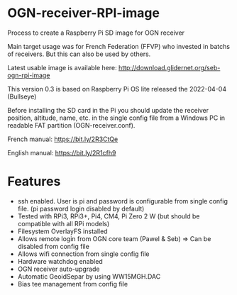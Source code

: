 # OGN-receiver-RPI-image
Process to create a Raspberry Pi SD image for OGN receiver

Main target usage was for French Federation (FFVP) who invested in batchs of receivers.
But this can also be used by others.

Latest usable image is available here: http://download.glidernet.org/seb-ogn-rpi-image

This version 0.3 is based on Raspberry Pi OS lite released the 2022-04-04 (Bullseye)

Before installing the SD card in the Pi you should update the receiver position, altitude, name, etc. in the single config file from a Windows PC in readable FAT partition (OGN-receiver.conf).

French manual: https://bit.ly/2R3CtQe

English manual: https://bit.ly/2R1cfh9

# Features
- ssh enabled. User is pi and password is configurable from single config file. (pi password login disabled by default)
- Tested with RPi3, RPi3+, Pi4, CM4, Pi Zero 2 W (but should be compatible with all RPi models)
- Filesystem OverlayFS installed
- Allows remote login from OGN core team (Pawel & Seb) => Can be disabled from config file
- Allows wifi connection from single config file
- Hardware watchdog enabled
- OGN receiver auto-upgrade
- Automatic GeoidSepar by using WW15MGH.DAC
- Bias tee management from config file
